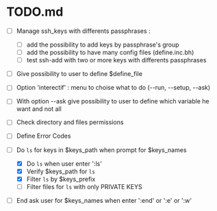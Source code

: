 # TODO.md

- [ ] Manage ssh_keys with differents passphrases :
  - [ ] add the possibility to add keys by passphrase's group
  - [ ] add the possibility to have many config files (define.inc.bh)
  - [ ] test ssh-add with two or more keys with differents passphrases

- [ ] Give possibility to user to define $define_file
- [ ] Option 'interectif' : menu to choise what to do (--run, --setup, --ask)
- [ ] With option --ask give possibility to user to define which variable he want and not all
- [ ] Check directory and files permissions
- [ ] Define Error Codes

- [ ] Do `ls` for keys in $keys_path when prompt for $keys_names
  - [x] Do `ls` when user enter ':ls'
  - [x] Verify  $keys_path for `ls`
  - [x] Filter `ls` by $keys_prefix
  - [ ] Filter files for `ls` with only PRIVATE KEYS

- [ ] End ask user for $keys_names when enter ':end' or ':e' or ':w'

